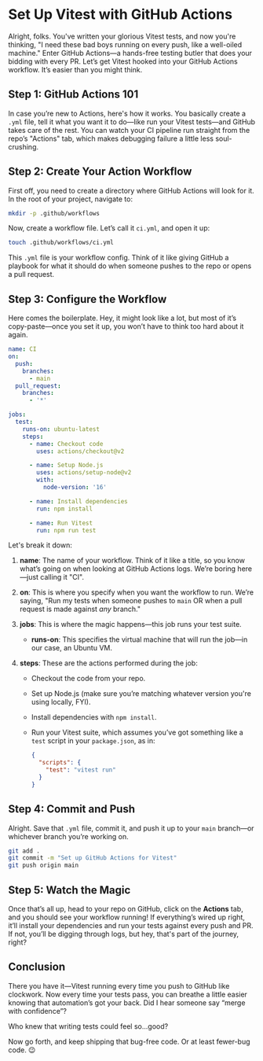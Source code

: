 # Set Up Vitest with GitHub Actions

Alright, folks. You've written your glorious Vitest tests, and now you're thinking, "I need these bad boys running on every push, like a well-oiled machine." Enter GitHub Actions—a hands-free testing butler that does your bidding with every PR. Let’s get Vitest hooked into your GitHub Actions workflow. It’s easier than you might think.

## Step 1: GitHub Actions 101

In case you’re new to Actions, here's how it works. You basically create a `.yml` file, tell it what you want it to do—like run your Vitest tests—and GitHub takes care of the rest. You can watch your CI pipeline run straight from the repo’s "Actions" tab, which makes debugging failure a little less soul-crushing.

## Step 2: Create Your Action Workflow

First off, you need to create a directory where GitHub Actions will look for it. In the root of your project, navigate to:

```bash
mkdir -p .github/workflows
```

Now, create a workflow file. Let’s call it `ci.yml`, and open it up:

```bash
touch .github/workflows/ci.yml
```

This `.yml` file is your workflow config. Think of it like giving GitHub a playbook for what it should do when someone pushes to the repo or opens a pull request.

## Step 3: Configure the Workflow

Here comes the boilerplate. Hey, it might look like a lot, but most of it’s copy-paste—once you set it up, you won’t have to think too hard about it again.

```yaml
name: CI
on:
  push:
    branches:
      - main
  pull_request:
    branches:
      - '*'

jobs:
  test:
    runs-on: ubuntu-latest
    steps:
      - name: Checkout code
        uses: actions/checkout@v2

      - name: Setup Node.js
        uses: actions/setup-node@v2
        with:
          node-version: '16'

      - name: Install dependencies
        run: npm install

      - name: Run Vitest
        run: npm run test
```

Let's break it down:

1. **name**: The name of your workflow. Think of it like a title, so you know what’s going on when looking at GitHub Actions logs. We’re boring here—just calling it "CI".
2. **on**: This is where you specify when you want the workflow to run. We’re saying, "Run my tests when someone pushes to `main` OR when a pull request is made against _any_ branch."

3. **jobs**: This is where the magic happens—this job runs your test suite.
   - **runs-on**: This specifies the virtual machine that will run the job—in our case, an Ubuntu VM.
4. **steps**: These are the actions performed during the job:

   - Checkout the code from your repo.
   - Set up Node.js (make sure you’re matching whatever version you're using locally, FYI).
   - Install dependencies with `npm install`.
   - Run your Vitest suite, which assumes you’ve got something like a `test` script in your `package.json`, as in:

     ```json
     {
       "scripts": {
         "test": "vitest run"
       }
     }
     ```

## Step 4: Commit and Push

Alright. Save that `.yml` file, commit it, and push it up to your `main` branch—or whichever branch you’re working on.

```bash
git add .
git commit -m "Set up GitHub Actions for Vitest"
git push origin main
```

## Step 5: Watch the Magic

Once that’s all up, head to your repo on GitHub, click on the **Actions** tab, and you should see your workflow running! If everything’s wired up right, it’ll install your dependencies and run your tests against every push and PR. If not, you’ll be digging through logs, but hey, that's part of the journey, right?

## Conclusion

There you have it—Vitest running every time you push to GitHub like clockwork. Now every time your tests pass, you can breathe a little easier knowing that automation’s got your back. Did I hear someone say “merge with confidence”?

Who knew that writing tests could feel so...good?

Now go forth, and keep shipping that bug-free code. Or at least fewer-bug code. 😉
